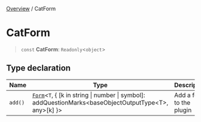 [Overview](../index.md) / CatForm

# CatForm

> `const` **CatForm**: `Readonly`\<`object`\>

## Type declaration

| Name | Type | Description |
| ------ | ------ | ------ |
| `add()` | [`Form`](../classes/Form.md)\<`T`, \{ \[k in string \| number \| symbol\]: addQuestionMarks\<baseObjectOutputType\<T\>, any\>\[k\] \}\> | Add a form to the plugin |
